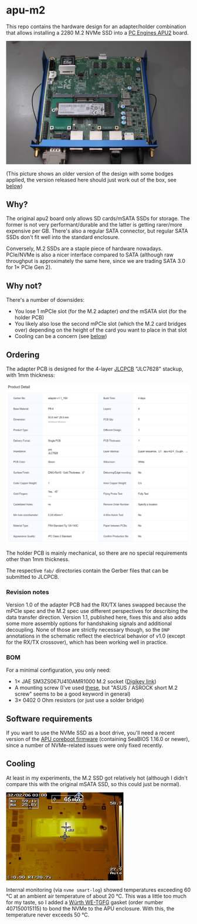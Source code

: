 # apu-m2

This repo contains the hardware design for an adapter/holder combination that allows installing a 2280 M.2 NVMe SSD into a [PC Engines APU2](https://pcengines.ch/apu2.htm) board.

![](img/apu.jpg)

(This picture shows an older version of the design with some bodges applied, the version released here should just work out of the box, see [below](#revision-notes))

## Why?

The original apu2 board only allows SD cards/mSATA SSDs for storage. The former is not very performant/durable and the latter is getting rarer/more expensive per GB. There's also a regular SATA connector, but regular SATA SSDs don't fit well into the standard enclosure.

Conversely, M.2 SSDs are a staple piece of hardware nowadays. PCIe/NVMe is also a nicer interface compared to SATA (although raw throughput is approximately the same here, since we are trading SATA 3.0 for 1× PCIe Gen 2).

## Why not?

There's a number of downsides:

 - You lose 1 mPCIe slot (for the M.2 adapter) _and_ the mSATA slot (for the holder PCB)
 - You likely also lose the second mPCIe slot (which the M.2 card bridges over) depending on the height of the card you want to place in that slot
 - Cooling can be a concern (see [below](#cooling))

## Ordering

The adapter PCB is designed for the 4-layer [JLCPCB](https://jlcpcb.com) "JLC7628" stackup, with 1mm thickness:

![](img/adapter-order.png)

The holder PCB is mainly mechanical, so there are no special requirements other than 1mm thickness.

The respective `fab/` directories contain the Gerber files that can be submitted to JLCPCB.

### Revision notes

Version 1.0 of the adapter PCB had the RX/TX lanes swapped because the mPCIe spec and the M.2 spec use different perspectives for describing the data transfer direction. Version 1.1, published here, fixes this and also adds some more assembly options for handshaking signals and additional decoupling. None of those are strictly necessary though, so the `DNP` annotations in the schematic reflect the electrical behavior of v1.0 (except for the RX/TX crossover), which has been working well in practice.

### BOM

For a minimal configuration, you only need:

 - 1× JAE SM3ZS067U410AMR1000 M.2 socket ([Digikey link](https://www.digikey.de/en/products/detail/jae-electronics/SM3ZS067U410AMR1000/4162231))
 - A mounting screw (I've used [these](https://www.amazon.de/gp/product/B087C1G4ZF), but "ASUS / ASROCK short M.2 screw" seems to be a good keyword in general)
 - 3× 0402 0 Ohm resistors (or just use a solder bridge)

## Software requirements

If you want to use the NVMe SSD as a boot drive, you'll need a recent version of the [APU coreboot firmware](https://pcengines.github.io/) (containing SeaBIOS 1.16.0 or newer), since a number of NVMe-related issues were only fixed recently.

## Cooling

At least in my experiments, the M.2 SSD got relatively hot (although I didn't compare this with the original mSATA SSD, so this could just be normal).

![](img/thermal.jpg)

Internal monitoring (via `nvme smart-log`) showed temperatures exceeding 60 °C at an ambient air temperature of about 20 °C. This was a little too much for my taste, so I added a [Würth WE-TGFG](https://www.we-online.com/catalog/en/THERMAL_WE-TGFG) gasket (order number 407150015115) to bond the NVMe to the APU enclosure. With this, the temperature never exceeds 50 °C.
